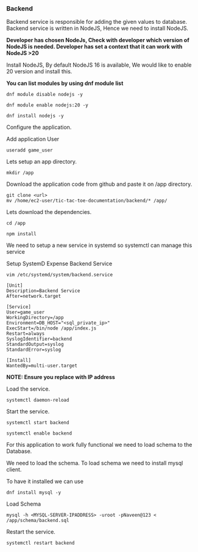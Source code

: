 ### Backend
Backend service is responsible for adding the given values to database. Backend service is written in NodeJS, Hence we need to install NodeJS.

**Developer has chosen NodeJs, Check with developer which version of NodeJS is needed. Developer has set a context that it can work with NodeJS >20**

Install NodeJS, By default NodeJS 16 is available, We would like to enable 20 version and install this.

**You can list modules by using dnf module list**

```
dnf module disable nodejs -y
```
```
dnf module enable nodejs:20 -y
```

```
dnf install nodejs -y
```

Configure the application.

Add application User
```
useradd game_user
```
Lets setup an app directory.


```
mkdir /app
```
Download the application code from github and paste it on /app directory.

```
git clone <url>
mv /home/ec2-user/tic-tac-toe-documentation/backend/* /app/

```

Lets download the dependencies.

```
cd /app
```
```
npm install
```
We need to setup a new service in systemd so systemctl can manage this service

Setup SystemD Expense Backend Service
```
vim /etc/systemd/system/backend.service
```

```
[Unit]
Description=Backend Service
After=network.target

[Service]
User=game_user
WorkingDirectory=/app
Environment=DB_HOST="<sql_private_ip>"
ExecStart=/bin/node /app/index.js
Restart=always
SyslogIdentifier=backend
StandardOutput=syslog
StandardError=syslog

[Install]
WantedBy=multi-user.target

```

**NOTE: Ensure you replace <MYSQL-SERVER-IPADDRESS> with IP address**

Load the service.

```
systemctl daemon-reload
```

Start the service.
```
systemctl start backend
```
```
systemctl enable backend
```

For this application to work fully functional we need to load schema to the Database.

We need to load the schema. To load schema we need to install mysql client.

To have it installed we can use

```
dnf install mysql -y
```

Load Schema

```
mysql -h <MYSQL-SERVER-IPADDRESS> -uroot -pNaveen@123 < /app/schema/backend.sql
```

Restart the service.
```
systemctl restart backend
```
